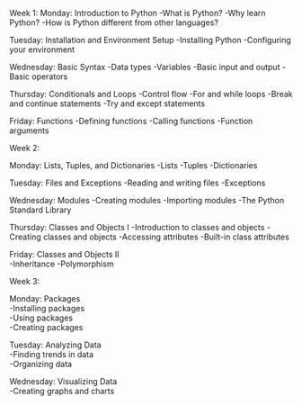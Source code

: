Week 1: 
Monday: Introduction to Python 
-What is Python? 
-Why learn Python? 
-How is Python different from other languages?

Tuesday: Installation and Environment Setup 
-Installing Python 
-Configuring your environment 

Wednesday: Basic Syntax 
-Data types 
-Variables 
-Basic input and output 
-Basic operators

Thursday: Conditionals and Loops 
-Control flow 
-For and while loops 
-Break and continue statements 
-Try and except statements

Friday: Functions 
-Defining functions 
-Calling functions 
-Function arguments 

 Week 2: 

 Monday: Lists, Tuples, and Dictionaries 
-Lists 
-Tuples 
-Dictionaries 

Tuesday: Files and Exceptions 
-Reading and writing files 
-Exceptions 

Wednesday: Modules 
-Creating modules 
-Importing modules 
-The Python Standard Library 

Thursday: Classes and Objects I 
-Introduction to classes and objects 
-Creating classes and objects 
-Accessing attributes 
-Built-in class attributes 

Friday: Classes and Objects II  
-Inheritance 
-Polymorphism

 Week 3:  

 Monday: Packages  
-Installing packages  
-Using packages  
-Creating packages  

Tuesday: Analyzing Data  
-Finding trends in data  
-Organizing data  

 Wednesday: Visualizing Data  
 -Creating graphs and charts